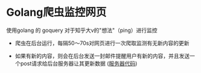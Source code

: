 # Golang爬虫监控网页

使用golang 的 goquery 对于知乎大v的"想法"（ping）进行监控

* 爬虫在后台运行，每隔50～70s对网页进行一次爬取监测有无新内容的更新

* 如果有新的内容，则会在后台发送一封邮件提醒用户有新的内容，并且发送一个post请求给后台服务器让其更新数据  ([服务器代码](https://github.com/Wheelsmuggler/golang-Gin))